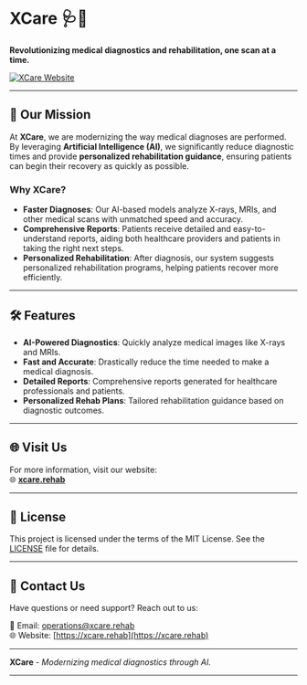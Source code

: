 # XCare 🩺🤖

**Revolutionizing medical diagnostics and rehabilitation, one scan at a time.**

[![XCare Website](https://img.shields.io/badge/XCare-Website-green)](https://xcare.rehab/)

---

## 🚀 Our Mission

At **XCare**, we are modernizing the way medical diagnoses are performed. By leveraging **Artificial Intelligence (AI)**, we significantly reduce diagnostic times and provide **personalized rehabilitation guidance**, ensuring patients can begin their recovery as quickly as possible.

### Why XCare?
- **Faster Diagnoses**: Our AI-based models analyze X-rays, MRIs, and other medical scans with unmatched speed and accuracy.
- **Comprehensive Reports**: Patients receive detailed and easy-to-understand reports, aiding both healthcare providers and patients in taking the right next steps.
- **Personalized Rehabilitation**: After diagnosis, our system suggests personalized rehabilitation programs, helping patients recover more efficiently.

---

## 🛠️ Features

- **AI-Powered Diagnostics**: Quickly analyze medical images like X-rays and MRIs.
- **Fast and Accurate**: Drastically reduce the time needed to make a medical diagnosis.
- **Detailed Reports**: Comprehensive reports generated for healthcare professionals and patients.
- **Personalized Rehab Plans**: Tailored rehabilitation guidance based on diagnostic outcomes.
  
---

## 🌐 Visit Us

For more information, visit our website:  
🌐 [**xcare.rehab**](https://xcare.rehab/)

---

## 📄 License

This project is licensed under the terms of the MIT License. See the [LICENSE](LICENSE) file for details.

---

## 🙌 Contact Us

Have questions or need support? Reach out to us:

📧 Email: operations@xcare.rehab  
🌐 Website: [https://xcare.rehab](https://xcare.rehab)

---

**XCare** - *Modernizing medical diagnostics through AI.*

---
